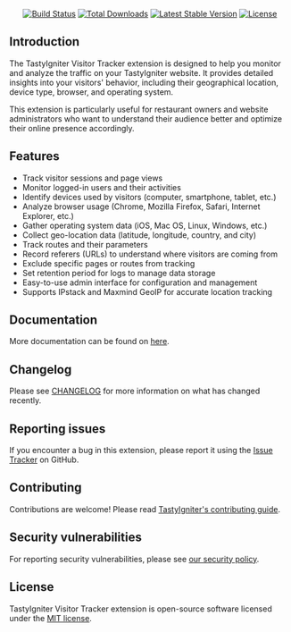 <p align="center">
    <a href="https://github.com/igniter-labs/ti-ext-visitortracker/actions"><img src="https://github.com/igniter-labs/ti-ext-visitortracker/actions/workflows/pipeline.yml/badge.svg" alt="Build Status"></a>
    <a href="https://packagist.org/packages/igniterlabs/ti-ext-visitortracker"><img src="https://img.shields.io/packagist/dt/igniterlabs/ti-ext-visitortracker" alt="Total Downloads"></a>
    <a href="https://packagist.org/packages/igniterlabs/ti-ext-visitortracker"><img src="https://img.shields.io/packagist/v/igniterlabs/ti-ext-visitortracker" alt="Latest Stable Version"></a>
    <a href="https://packagist.org/packages/igniterlabs/ti-ext-visitortracker"><img src="https://img.shields.io/packagist/l/igniterlabs/ti-ext-visitortracker" alt="License"></a>
</p>

## Introduction

The TastyIgniter Visitor Tracker extension is designed to help you monitor and analyze the traffic on your TastyIgniter website. It provides detailed insights into your visitors' behavior, including their geographical location, device type, browser, and operating system.

This extension is particularly useful for restaurant owners and website administrators who want to understand their audience better and optimize their online presence accordingly.

## Features

- Track visitor sessions and page views
- Monitor logged-in users and their activities
- Identify devices used by visitors (computer, smartphone, tablet, etc.)
- Analyze browser usage (Chrome, Mozilla Firefox, Safari, Internet Explorer, etc.)
- Gather operating system data (iOS, Mac OS, Linux, Windows, etc.)
- Collect geo-location data (latitude, longitude, country, and city)
- Track routes and their parameters
- Record referers (URLs) to understand where visitors are coming from
- Exclude specific pages or routes from tracking
- Set retention period for logs to manage data storage
- Easy-to-use admin interface for configuration and management
- Supports IPstack and Maxmind GeoIP for accurate location tracking

## Documentation

More documentation can be found on [here](https://github.com/igniter-labs/ti-ext-visitortracker/blob/master/docs/index.md).

## Changelog

Please see [CHANGELOG](https://github.com/igniter-labs/ti-ext-visitortracker/blob/master/CHANGELOG.md) for more information on what has changed recently.

## Reporting issues

If you encounter a bug in this extension, please report it using the [Issue Tracker](https://github.com/igniter-labs/ti-ext-visitortracker/issues) on GitHub.

## Contributing

Contributions are welcome! Please read [TastyIgniter's contributing guide](https://tastyigniter.com/docs/resources/contribution-guide).

## Security vulnerabilities

For reporting security vulnerabilities, please see [our security policy](https://github.com/igniter-labs/ti-ext-visitortracker/security/policy).

## License

TastyIgniter Visitor Tracker extension is open-source software licensed under the [MIT license](https://github.com/igniter-labs/ti-ext-visitortracker/blob/master/LICENSE.md).
